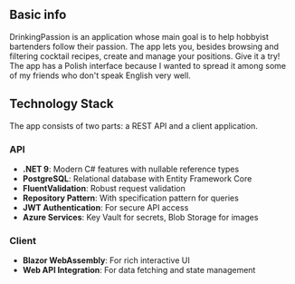 ## Basic info
DrinkingPassion is an application whose main goal is to help hobbyist bartenders follow their passion. The app lets you, besides browsing and filtering cocktail recipes, create and manage your positions. Give it a try!  
The app has a Polish interface because I wanted to spread it among some of my friends who don't speak English very well.  

## Technology Stack

The app consists of two parts: a REST API and a client application.

### API
- **.NET 9**: Modern C# features with nullable reference types
- **PostgreSQL**: Relational database with Entity Framework Core
- **FluentValidation**: Robust request validation
- **Repository Pattern**: With specification pattern for queries
- **JWT Authentication**: For secure API access
- **Azure Services**: Key Vault for secrets, Blob Storage for images

### Client
- **Blazor WebAssembly**: For rich interactive UI
- **Web API Integration**: For data fetching and state management